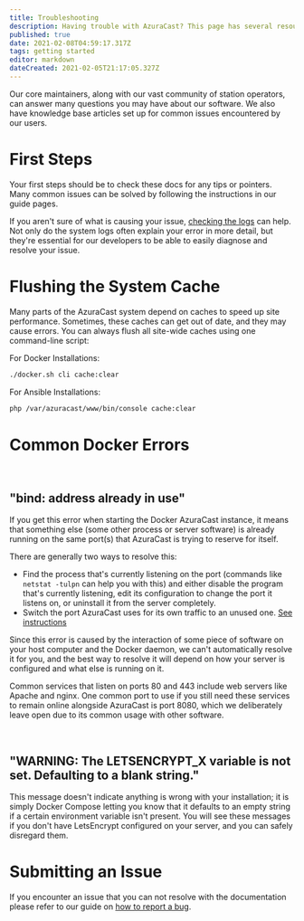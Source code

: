 ```yaml
---
title: Troubleshooting
description: Having trouble with AzuraCast? This page has several resources that can help you solve your problem and be back up and running.
published: true
date: 2021-02-08T04:59:17.317Z
tags: getting started
editor: markdown
dateCreated: 2021-02-05T21:17:05.327Z
---
```


Our core maintainers, along with our vast community of station operators, can answer many questions you may have about our software. We also have knowledge base articles set up for common issues encountered by our users.

# First Steps

Your first steps should be to check these docs for any tips or pointers. Many common issues can be solved by following the instructions in our guide pages.

If you aren't sure of what is causing your issue, [checking the logs](/en/user-guide/logs) can help. Not only do the system logs often explain your error in more detail, but they're essential for our developers to be able to easily diagnose and resolve your issue.

# Flushing the System Cache

Many parts of the AzuraCast system depend on caches to speed up site performance. Sometimes, these caches can get out of
date, and they may cause errors. You can always flush all site-wide caches using one command-line script:

For Docker Installations:

```bash
./docker.sh cli cache:clear
```

For Ansible Installations:

```bash
php /var/azuracast/www/bin/console cache:clear
```

# Common Docker Errors

<br>

## "bind: address already in use"

If you get this error when starting the Docker AzuraCast instance, it means that something else (some other process or server software) is already running on the same port(s) that AzuraCast is trying to reserve for itself.

There are generally two ways to resolve this:
- Find the process that's currently listening on the port (commands like `netstat -tulpn` can help you with this) and either disable the program that's currently listening, edit its configuration to change the port it listens on, or uninstall it from the server completely.
- Switch the port AzuraCast uses for its own traffic to an unused one. [See instructions](#use-non-standard-ports)

Since this error is caused by the interaction of some piece of software on your host computer and the Docker daemon, we can't automatically resolve it for you, and the best way to resolve it will depend on how your server is configured and what else is running on it.

Common services that listen on ports 80 and 443 include web servers like Apache and nginx. One common port to use if you still need these services to remain online alongside AzuraCast is port 8080, which we deliberately leave open due to its common usage with other software.

<br>

## "WARNING: The LETSENCRYPT_X variable is not set. Defaulting to a blank string."

This message doesn't indicate anything is wrong with your installation; it is simply Docker Compose letting you know that it defaults to an empty string if a certain environment variable isn't present. You will see these messages if you don't have LetsEncrypt configured on your server, and you can safely disregard them.

# Submitting an Issue

If you encounter an issue that you can not resolve with the documentation please refer to our guide on [how to report a bug](/en/contribute/report-a-bug).